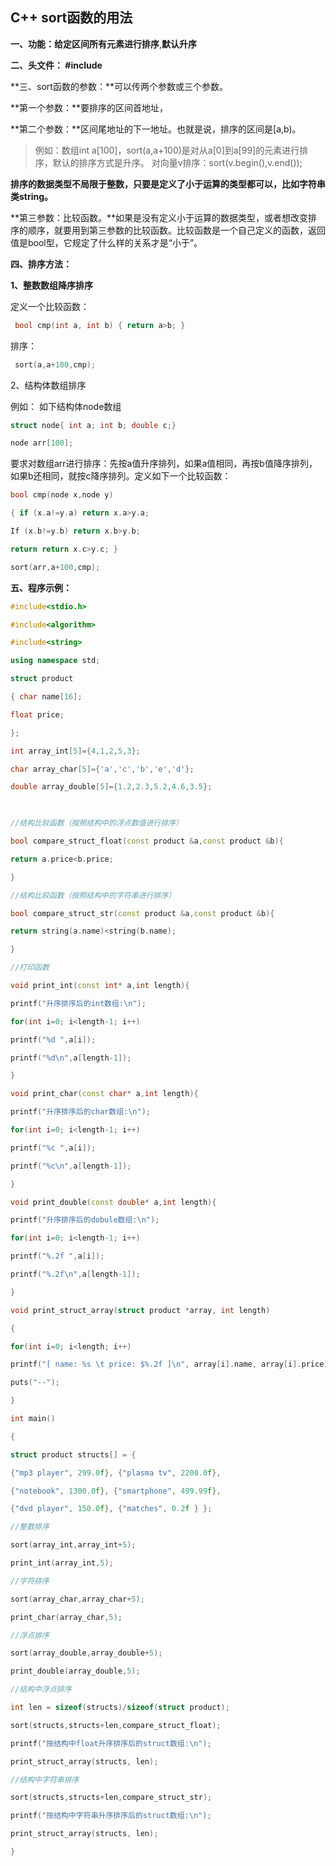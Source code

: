 ## **C++ sort函数的用法**

 



**一、功能：给定区间所有元素进行排序**,**默认升序**

**二、头文件： #include <algorithm>**

**三、sort函数的参数：**可以传两个参数或三个参数。

**第一个参数：**要排序的区间首地址，

**第二个参数：**区间尾地址的下一地址。也就是说，排序的区间是[a,b)。

> 例如：数组int a[100]，sort(a,a+100)是对从a[0]到a[99]的元素进行排序，默认的排序方式是升序。 对向量v排序：sort(v.begin(),v.end());

**排序的数据类型不局限于整数，只要是定义了小于运算的类型都可以，比如字符串类string。**

**第三参数：比较函数。**如果是没有定义小于运算的数据类型，或者想改变排序的顺序，就要用到第三参数的比较函数。比较函数是一个自己定义的函数，返回值是bool型，它规定了什么样的关系才是“小于”。

**四、排序方法：**

**1、整数数组降序排序**

定义一个比较函数：

```c++
 bool cmp(int a, int b) { return a>b; }
```

排序：

```c++
 sort(a,a+100,cmp);
```

2、结构体数组排序

例如： 如下结构体node数组

```c++
struct node{ int a; int b; double c;}

node arr[100];
```

要求对数组arr进行排序：先按a值升序排列，如果a值相同，再按b值降序排列，如果b还相同，就按c降序排列。定义如下一个比较函数：

```c++
bool cmp(node x,node y)

{ if (x.a!=y.a) return x.a>y.a;

If (x.b!=y.b) return x.b>y.b;

return return x.c>y.c; }

sort(arr,a+100,cmp);


```

**五、程序示例：**

```c++
#include<stdio.h>

#include<algorithm>

#include<string>

using namespace std;

struct product

{ char name[16];

float price;

};

int array_int[5]={4,1,2,5,3};

char array_char[5]={'a','c','b','e','d'};

double array_double[5]={1.2,2.3,5.2,4.6,3.5};

 

//结构比较函数（按照结构中的浮点数值进行排序）

bool compare_struct_float(const product &a,const product &b){

return a.price<b.price;

}

//结构比较函数（按照结构中的字符串进行排序）

bool compare_struct_str(const product &a,const product &b){

return string(a.name)<string(b.name);

}

//打印函数

void print_int(const int* a,int length){

printf("升序排序后的int数组:\n");

for(int i=0; i<length-1; i++)

printf("%d ",a[i]);

printf("%d\n",a[length-1]);

}

void print_char(const char* a,int length){

printf("升序排序后的char数组:\n");

for(int i=0; i<length-1; i++)

printf("%c ",a[i]);

printf("%c\n",a[length-1]);

}

void print_double(const double* a,int length){

printf("升序排序后的dobule数组:\n");

for(int i=0; i<length-1; i++)

printf("%.2f ",a[i]);

printf("%.2f\n",a[length-1]);

}

void print_struct_array(struct product *array, int length)

{

for(int i=0; i<length; i++)

printf("[ name: %s \t price: $%.2f ]\n", array[i].name, array[i].price);

puts("--");

}

int main()

{

struct product structs[] = {

{"mp3 player", 299.0f}, {"plasma tv", 2200.0f},

{"notebook", 1300.0f}, {"smartphone", 499.99f},

{"dvd player", 150.0f}, {"matches", 0.2f } };

//整数排序

sort(array_int,array_int+5);

print_int(array_int,5);

//字符排序

sort(array_char,array_char+5);

print_char(array_char,5);

//浮点排序

sort(array_double,array_double+5);

print_double(array_double,5);

//结构中浮点排序

int len = sizeof(structs)/sizeof(struct product);

sort(structs,structs+len,compare_struct_float);

printf("按结构中float升序排序后的struct数组:\n");

print_struct_array(structs, len);

//结构中字符串排序

sort(structs,structs+len,compare_struct_str);

printf("按结构中字符串升序排序后的struct数组:\n");

print_struct_array(structs, len);

}
```

